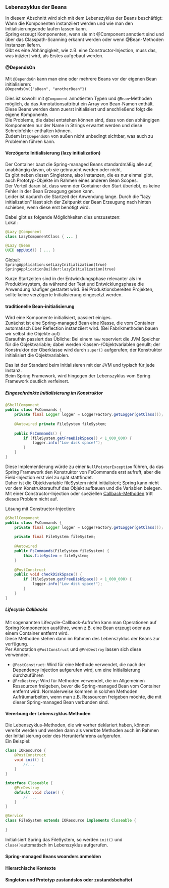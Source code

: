 ### Lebenszyklus der Beans

In diesem Abschnitt wird sich mit dem Lebenszyklus der Beans beschäftigt: Wann die Komponenten instanziiert werden und wie man den Initialisierungscode laufen lassen kann.  
Spring erzeugt Komponenten, wenn sie mit @Component annotiert sind und über das Classpath-Scanning erkannt werden oder wenn @Bean-Methoden Instanzen liefern.  
Gibt es eine Abhängigkeit, wie z.B. eine Constructor-Injection, muss das, was injiziert wird, als Erstes aufgebaut werden.  

#### @DependsOn

Mit `@DependsOn` kann man eine oder mehrere Beans vor der eigenen Bean initialisieren:  
`@DependsOn({"aBean", "anotherBean"})`  
  
Dies ist sowohl mit `@Component` annotierten Typen und `@Bean`-Methoden möglich, da das Annotationsattribut ein Array von Bean-Namen enthält.   
Diese Beans werden dann zuerst initialisiert und anschließend folgt die eigene Komponente.  
Die Probleme, die dabei entstehen können sind, dass von den abhängigen Komponenten nur der Name in Strings erwartet werden und diese Schreibfehler enthalten können.  
Zudem ist `@DependsOn` von außen nicht unbedingt sichtbar, was auch zu Problemen führen kann.

#### Verzögerte Initialisierung (lazy initialization)

Der Container baut die Spring-managed Beans standardmäßig alle auf, unabhängig davon, ob sie gebraucht werden oder nicht.  
Es gibt neben diesen Singletons, also Instanzen, die es nur einmal gibt, auch Prototyp-Objekte im Rahmen eines anderen Bean Scopes.  
Der Vorteil daran ist, dass wenn der Container den Start überlebt, es keine Fehler in der Bean Erzeugung geben kann.  
Leider ist dadurch die Startzeit der Anwendung lange. Durch die "lazy initialization" lässt sich der Zeitpunkt der Bean Erzeugung nach hinten schieben, wenn diese erst benötigt wird.  
  
Dabei gibt es folgende Möglichkeiten dies umzusetzen:   
Lokal:   
```java
@Lazy @Component
class LazyComponentClass { ... }
```
```java
@Lazy @Bean
UUID appUuid() { ... }
```
Global:   
`SpringApplication:setLazyInitialization(true)`  
`SpringApplicationBuilder:lazyInitialization(true)`  
  
Kurze Startzeiten sind in der Entwicklungsphase relevanter als im Produktivsystem, da während der Test und Entwicklungsphase die Anwendung häufiger gestartet wird.
Bei Produktionsbereiten Projekten, sollte keine verzögerte Initialisierung eingesetzt werden.  

#### traditionelle Bean-initialisierung

Wird eine Komponente initialisiert, passiert einiges.  
Zunächst ist eine Spring-managed Bean eine Klasse, die vom Container automatisch über Reflection instanziiert wird. (Bei Fabrikmethoden bauen wir selbst die Objekte auf)  
Daraufhin passiert das Übliche: Bei einem `new` reserviert die JVM Speicher für die Objektvariable; dabei werden Klassen-/Objektvariablen genullt; der Konstruktor der Oberklasse wird durch `super()` aufgerufen; der Konstruktor initialisiert die Objektvariablen.  
  
Das ist der Standard beim Initialisieren mit der JVM und typisch für jede Instanz.  
Beim Spring Framework, wird hingegen der Lebenszyklus vom Spring Framework deutlich verfeinert.  
  
##### Eingeschränkte Initialisierung im Konstruktor

```java
@ShellComponent
public class FsCommands {
    private final Logger logger = LoggerFactory.getLogger(getClass());
    
    @Autowired private FileSystem fileSystem;
    
    public FsCommands() {
        if (fileSystem.getFreeDiskSpace() < 1_000_000) {
            logger.info("Low disk space!");
        }
    }
}
```
Diese Implementierung würde zu einer `NullPointerException` führen, da das Spring Framework den Konstruktor von FsCommands erst aufruft, aber die Field-Injection erst viel zu spät stattfindet.  
Daher ist die Objektvariable fileSystem nicht initialisiert; Spring kann nicht vor dem Konstruktoraufruf das Objekt aufbauen und die Variablen belegen.  
Mit einer Constructor-Injection oder speziellen [Callback-Methoden](https://www.baeldung.com/java-callback-functions) tritt dieses Problem nicht auf.  
  
Lösung mit Constructor-Injection:
```java
@ShellComponent
public class FsCommands {
    private final Logger logger = LoggerFactory.getLogger(getClass());
    
    private final FileSystem fileSystem;
    
    @Autowired
    public FsCommands(FileSystem fileSystem) {
        this.fileSystem = fileSystem;
    }
    
    @PostConstruct
    public void checkDiskSpace() {
        if (fileSystem.getFreeDiskSpace() < 1_000_000) {
            logger.info("Low disk space!");
        }
    }
}
```
##### Lifecycle Callbacks

Mit sogenannten Lifecycle-Callback-Aufrufen kann man Operationen auf Spring Komponenten ausführe, wenn z.B. eine Bean erzeugt oder aus einem Container entfernt wird.  
Diese Methoden stehen dann im Rahmen des Lebenszyklus der Beans zur verfügung.  
Per Annotation `@PostConstruct` und `@PreDestroy` lassen sich diese verwenden.  
  
- `@PostConstruct`: Wird für eine Methode verwendet, die nach der Dependency Injection aufgerufen wird, um eine Initialisierung durchzuführen
- `@PreDestroy`: Wird für Methoden verwendet, die im Allgemeinen Ressourcen freigeben, bevor die Spring-managed Bean vom Container entfernt wird. Normalerweise kommen in solchen Methoden Aufräumarbeiten, wenn man z.B. Ressourcen freigeben möchte, die mit dieser Spring-managed Bean verbunden sind.

#### Vererbung der Lebenszyklus Methoden

Die Lebenszyklus-Methoden, die wir vorher deklariert haben, können vererbt werden und werden dann als vererbte Methoden auch im Rahmen der Initialisierung oder des Herunterfahrens aufgerufen.  
Ein Beispiel:  
```java
class IOResource {
    @PostConstruct
    void init() {
        //...
    }
}

interface Closeable {
    @PreDestroy
    default void close() {
        // ...
    }
}

@Service
class FileSystem extends IOResource implements Closeable {
    
}
```

Initialisiert Spring das FileSystem, so werden `init()` und `close()`automatisch im Lebenszyklus aufgerufen.  

#### Spring-managed Beans woanders anmelden

#### Hierarchische Kontexte

#### Singleton und Prototyp zustandslos oder zustandsbehaftet
